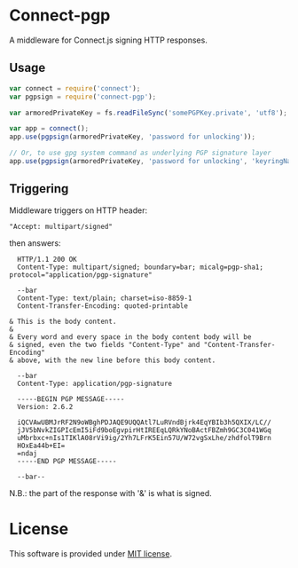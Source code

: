 # Connect-pgp

A middleware for Connect.js signing HTTP responses.

## Usage

```js
var connect = require('connect');
var pgpsign = require('connect-pgp');

var armoredPrivateKey = fs.readFileSync('somePGPKey.private', 'utf8');

var app = connect();
app.use(pgpsign(armoredPrivateKey, 'password for unlocking'));

// Or, to use gpg system command as underlying PGP signature layer
app.use(pgpsign(armoredPrivateKey, 'password for unlocking', 'keyringName'));
```

## Triggering

Middleware triggers on HTTP header:

    "Accept: multipart/signed"

then answers:

      HTTP/1.1 200 OK
      Content-Type: multipart/signed; boundary=bar; micalg=pgp-sha1; protocol="application/pgp-signature"
  
      --bar
      Content-Type: text/plain; charset=iso-8859-1
      Content-Transfer-Encoding: quoted-printable
      
    & This is the body content.
    & 
    & Every word and every space in the body content body will be
    & signed, even the two fields "Content-Type" and "Content-Transfer-Encoding"
    & above, with the new line before this body content.
  
      --bar
      Content-Type: application/pgp-signature
      
      -----BEGIN PGP MESSAGE-----
      Version: 2.6.2
  
      iQCVAwUBMJrRF2N9oWBghPDJAQE9UQQAtl7LuRVndBjrk4EqYBIb3h5QXIX/LC//
      jJV5bNvkZIGPIcEmI5iFd9boEgvpirHtIREEqLQRkYNoBActFBZmh9GC3C041WGq
      uMbrbxc+nIs1TIKlA08rVi9ig/2Yh7LFrK5Ein57U/W72vgSxLhe/zhdfolT9Brn
      HOxEa44b+EI=
      =ndaj
      -----END PGP MESSAGE-----
      
      --bar--

N.B.: the part of the response with '&' is what is signed.

# License

This software is provided under [MIT license](https://raw.github.com/c-geek/connect-pgp/master/LICENSE).

